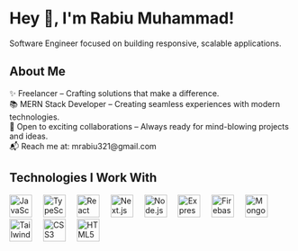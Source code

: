 <h1 align="left">Hey 👋, I'm Rabiu Muhammad!</h1>
<p align="left">Software Engineer focused on building responsive, scalable applications.</p>
<h2 align="left">About Me</h2>

<p align="left"> 
  ✨ Freelancer – Crafting solutions that make a difference.<br> 
  📚 MERN Stack Developer – Creating seamless experiences with modern technologies.<br> 
  🎯 Open to exciting collaborations – Always ready for mind-blowing projects and ideas.<br> 
  📬 Reach me at: mrabiu321@gmail.com</p>
  
<h2 align="left">Technologies I Work With</h2>
<div align="left"> <img src="https://cdn.jsdelivr.net/gh/devicons/devicon/icons/javascript/javascript-original.svg" height="40" alt="JavaScript" /> <img width="12" /> <img src="https://cdn.jsdelivr.net/gh/devicons/devicon/icons/typescript/typescript-original.svg" height="40" alt="TypeScript" /> <img width="12" /> <img src="https://cdn.jsdelivr.net/gh/devicons/devicon/icons/react/react-original.svg" height="40" alt="React" /> <img width="12" /> <img src="https://cdn.jsdelivr.net/gh/devicons/devicon/icons/nextjs/nextjs-original.svg" height="40" alt="Next.js" /> <img width="12" /> <img src="https://cdn.jsdelivr.net/gh/devicons/devicon/icons/nodejs/nodejs-original.svg" height="40" alt="Node.js" /> <img width="12" /> <img src="https://cdn.jsdelivr.net/gh/devicons/devicon/icons/express/express-original.svg" height="40" alt="Express" /> <img width="12" /> <img src="https://cdn.jsdelivr.net/gh/devicons/devicon/icons/firebase/firebase-plain.svg" height="40" alt="Firebase" /> <img width="12" /> <img src="https://cdn.jsdelivr.net/gh/devicons/devicon/icons/mongodb/mongodb-original.svg" height="40" alt="MongoDB" /> <img width="12" /> <img src="https://cdn.jsdelivr.net/gh/devicons/devicon/icons/tailwindcss/tailwindcss-original-wordmark.svg" height="40" alt="Tailwind CSS" /> <img width="12" /> <img src="https://cdn.jsdelivr.net/gh/devicons/devicon/icons/css3/css3-original.svg" height="40" alt="CSS3" /> <img width="12" /> <img src="https://cdn.jsdelivr.net/gh/devicons/devicon/icons/html5/html5-original.svg" height="40" alt="HTML5" /> 
</div>
